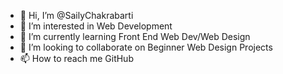 - 👋 Hi, I’m @SailyChakrabarti
- 👀 I’m interested in Web Development
- 🌱 I’m currently learning Front End Web Dev/Web Design
- 💞️ I’m looking to collaborate on Beginner Web Design Projects
- 📫 How to reach me GitHub

<!---
SailyChakrabarti/SailyChakrabarti is a ✨ special ✨ repository because its `README.md` (this file) appears on your GitHub profile.
You can click the Preview link to take a look at your changes.
--->
